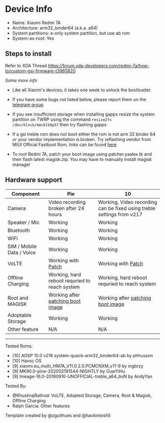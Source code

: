 # Device Info

- Name: Xiaomi Redmi 7A  
- Architecture: arm32_binder64 (a.k.a. a64)
- System partitions: a-only system partition, but use ab rom
- System-as-root: Yes

## Steps to install
Refer to XDA Thread
https://forum.xda-developers.com/redmi-7a/how-to/custom-gsi-firmware-t3965820

*Some more info*

- Like all Xiaomi's devices, it takes one week to unlock the bootloader.

- If you have some bugs not listed below, please report them on the [telegram group](https://t.me/phhtreble)
- If you see insufficient storage when installing gapps resize the system partition on TWRP using the command `resize2fs /dev/block/mmcblk0p57` then try flashing gapps
- If a gsi treble rom does not boot either the rom is not arm 32 binder 64 or your vendor implementation is broken. Try reflashing vendor from MIUI Official Fastboot Rom, links can be found [here](https://mirom.ezbox.idv.tw/en/phone/pine/)
- To root Redmi 7A, patch your boot image using patcher.yaalex.tk and then flash latest magisk.zip. You may have to manually install magisk manager

## Hardware support

| Component                 |      Pie                             |              10                |
|---------------------------|--------------------------------------|--------------------------------|
| Camera                    | Video recording broken after 24 hours| Working, Video recording can be fixed using treble settings from v217   |
| Speaker / Mic             | Working                              | Working                       |
| Bluetooth                 | Working                              | Working                       |
| WiFi                      | Working                              | Working                       |
| SIM / Mobile Data / Voice | Working                              | Working                       |
| VoLTE                     | Working with [Patch]                 | Working with [Patch]          |
| Offline Charging          | Working, hard reboot requried to reach system | Working, hard reboot requried to reach system |
| Root and MAGISK           | Working after [patching boot image](patcher.yaalex.tk) | Working after [patching boot image](patcher.yaalex.tk)                      |
| Adoptable Storage         | Working                              | Working                       |
| Other feature             | N/A                                  | N/A                           |
---

Tested Roms:

- [10] AOSP 10.0 v216 system-quack-arm32_binder64-ab by phhusson
- [10] Havoc OS
- [9] xiaomi.eu_multi_HM7A_V11.0.2.0.PCMCNXM_v11-9 by ingbrzy
- [9] MK90.0-pine-202002191544-NIGHTLY by GuaiYiHu
- [9] lineage-16.0-20190910-UNOFFICIAL-treble_a64_bvN by AndyYan

Tested By: 
- @KhushrajRathod: VoLTE, Adopted Storage, Camera, Root & Magisk, Offline Charging 
- Ralph Garcia: Other features
           
Template created by @zguithues and @hackintosh5

[Patch]: https://github.com/KhushrajRathod/VoLTE-Fix